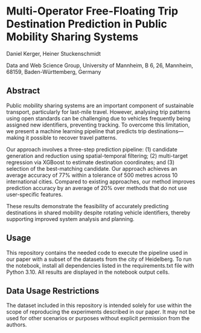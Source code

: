 # Multi-Operator Free-Floating Trip Destination Prediction in Public Mobility Sharing Systems
Daniel Kerger, Heiner Stuckenschmidt

Data and Web Science Group, University of Mannheim, B 6, 26, Mannheim, 68159, Baden-Württemberg, Germany

## Abstract
Public mobility sharing systems are an important component of sustainable transport, particularly for last-mile travel. However, analysing trip patterns using open standards can be challenging due to vehicles frequently being assigned new identifiers, preventing tracking. To overcome this limitation, we present a machine learning pipeline that predicts trip destinations—making it possible to recover travel patterns.

Our approach involves a three-step prediction pipeline: (1) candidate generation and reduction using spatial-temporal filtering; (2) multi-target regression via XGBoost to estimate destination coordinates; and (3) selection of the best-matching candidate. Our approach achieves an average accuracy of 77% within a tolerance of 500 metres across 10 international cities. Compared to existing approaches, our method improves prediction accuracy by an average of 20% over methods that do not use user-specific features.

These results demonstrate the feasibility of accurately predicting destinations in shared mobility despite rotating vehicle identifiers, thereby supporting improved system analysis and planning.

## Usage
This repository contains the needed code to execute the pipeline used in our paper with a subset of the datasets from the city of Heidelberg. To run the notebook, install all dependencies listed in the requirements.txt file with Python 3.10. All results are displayed in the notebook output cells.

## Data Usage Restrictions
The dataset included in this repository is intended solely for use within the scope of reproducing the experiments described in our paper. It may not be used for other scenarios or purposes without explicit permission from the authors.
